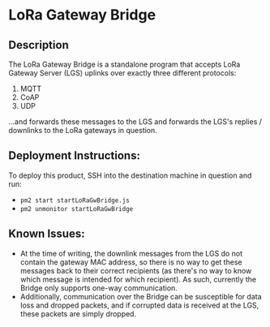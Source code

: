 # LoRa Gateway Bridge

## Description

The LoRa Gateway Bridge is a standalone program that accepts LoRa Gateway Server (LGS) uplinks over exactly three different protocols:

1. MQTT
2. CoAP
3. UDP

...and forwards these messages to the LGS and forwards the LGS's replies / downlinks to the LoRa gateways in question.

## Deployment Instructions:

To deploy this product, SSH into the destination machine in question and run:

* `pm2 start startLoRaGwBridge.js`
* `pm2 unmonitor startLoRaGwBridge`

## Known Issues:

* At the time of writing, the downlink messages from the LGS do not contain the gateway MAC address, so there is no way to get these messages back to their correct recipients (as there's no way to know which message is intended for which recipient). As such, currently the Bridge only supports one-way communication.
* Additionally, communication over the Bridge can be susceptible for data loss and dropped packets, and if corrupted data is received at the LGS, these packets are simply dropped.
